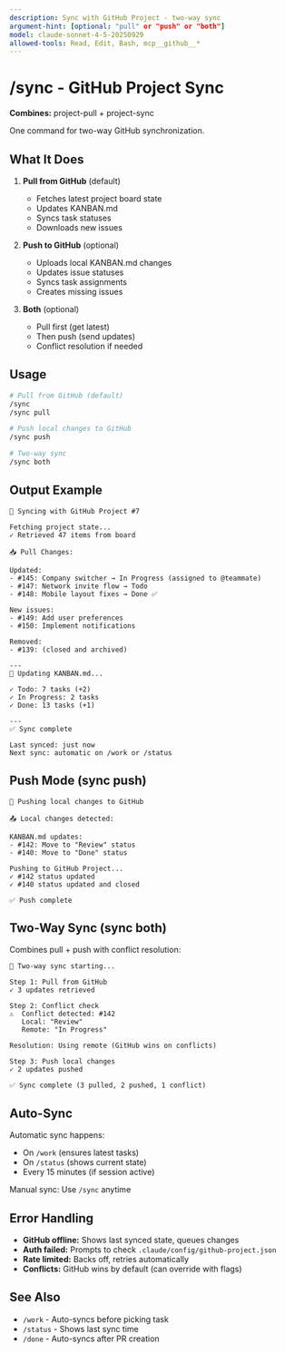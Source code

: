 ```yaml
---
description: Sync with GitHub Project - two-way sync
argument-hint: [optional: "pull" or "push" or "both"]
model: claude-sonnet-4-5-20250929
allowed-tools: Read, Edit, Bash, mcp__github__*
---
```


# /sync - GitHub Project Sync

**Combines:** project-pull + project-sync

One command for two-way GitHub synchronization.

## What It Does

1. **Pull from GitHub** (default)
   - Fetches latest project board state
   - Updates KANBAN.md
   - Syncs task statuses
   - Downloads new issues

2. **Push to GitHub** (optional)
   - Uploads local KANBAN.md changes
   - Updates issue statuses
   - Syncs task assignments
   - Creates missing issues

3. **Both** (optional)
   - Pull first (get latest)
   - Then push (send updates)
   - Conflict resolution if needed

## Usage

```bash
# Pull from GitHub (default)
/sync
/sync pull

# Push local changes to GitHub
/sync push

# Two-way sync
/sync both
```

## Output Example

```
🔄 Syncing with GitHub Project #7

Fetching project state...
✓ Retrieved 47 items from board

📥 Pull Changes:

Updated:
- #145: Company switcher → In Progress (assigned to @teammate)
- #147: Network invite flow → Todo
- #148: Mobile layout fixes → Done ✅

New issues:
- #149: Add user preferences
- #150: Implement notifications

Removed:
- #139: (closed and archived)

---
📝 Updating KANBAN.md...

✓ Todo: 7 tasks (+2)
✓ In Progress: 2 tasks
✓ Done: 13 tasks (+1)

---
✅ Sync complete

Last synced: just now
Next sync: automatic on /work or /status
```

## Push Mode (sync push)

```
🔄 Pushing local changes to GitHub

📤 Local changes detected:

KANBAN.md updates:
- #142: Move to "Review" status
- #140: Move to "Done" status

Pushing to GitHub Project...
✓ #142 status updated
✓ #140 status updated and closed

✅ Push complete
```

## Two-Way Sync (sync both)

Combines pull + push with conflict resolution:

```
🔄 Two-way sync starting...

Step 1: Pull from GitHub
✓ 3 updates retrieved

Step 2: Conflict check
⚠️  Conflict detected: #142
   Local: "Review"
   Remote: "In Progress"

Resolution: Using remote (GitHub wins on conflicts)

Step 3: Push local changes
✓ 2 updates pushed

✅ Sync complete (3 pulled, 2 pushed, 1 conflict)
```

## Auto-Sync

Automatic sync happens:
- On `/work` (ensures latest tasks)
- On `/status` (shows current state)
- Every 15 minutes (if session active)

Manual sync: Use `/sync` anytime

## Error Handling

- **GitHub offline:** Shows last synced state, queues changes
- **Auth failed:** Prompts to check `.claude/config/github-project.json`
- **Rate limited:** Backs off, retries automatically
- **Conflicts:** GitHub wins by default (can override with flags)

## See Also

- `/work` - Auto-syncs before picking task
- `/status` - Shows last sync time
- `/done` - Auto-syncs after PR creation
